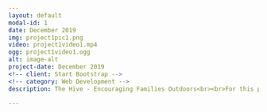 ```yaml
---
layout: default
modal-id: 1
date: December 2019
img: project1pic1.png
video: project1video1.mp4
ogg: project1video1.ogg
alt: image-alt
project-date: December 2019
<!-- client: Start Bootstrap -->
<!-- category: Web Development -->
description: The Hive - Encouraging Families Outdoors<br><br>For this project, I worked on an interdisciplinary team of four with Industrial Designers and Mechanical Engineers. The goal of the project was to create a product that encouraged families outdoors. <br><br>After conducting market research and multiple iterations of prototyping, the final result was The Hive. The product was an attachable fanny pack that can be paired with a daypack, created specifically for a parent-child duo. The market research for this projected included understanding the target market as well as current products already available, conducting observational research, journey maps, and gathering survey data. <br><br>From the research gathered, the team decided to move forward with an attachable fanny pack. For the ideation phase, the team initially focused on certain features such as safety, adaptability and parent-child interactions. Making sure the product would focus around these features, the team began sketching. Many prototypes were created to understand the interaction of the product with the users, functionality, and size. Below is an image of the final prototype the group created.<br><br><img src="img/portfolio/project1pic1.png" width="300" class="img-responsive img-centered">The second picture below shows the final prototype created using a manufacturer based off of a design spec we sent in. I was mainly responsible for making design decisions such as technical specifications as well as prototyping many of the iterations. In the preliminary stages of the project, I worked on market research of current products by conducting analysis on the current market as well as collected survey data.<br><br><img src="img/portfolio/project1pic2.png" width="300" class="img-responsive img-centered">The video below shows more information on the fanny pack and the product in use. <br><br><iframe src="https://drive.google.com/file/d/1CijSmH-4jCSFJfXNBvHSGAYzTErwNLXx/preview" width="300" height="200"></iframe>

---
```

